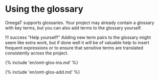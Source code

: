 # Using the glossary

OmegaT supports glossaries. Your project may already contain a glossary with key terms, but you can also add terms to the glossary yourself.

<!-- prettier-ignore -->
!!! success "Help yourself!"
	Adding new term pairs to the glossary might seem like extra work, but if done well it will be of valuable help to insert frequent expressions or to ensure that sensitive terms are translated consistently across the project.

<!-- section: inserting glossary matches -->

{% include 'en/omt-glos-ins.md' %}

<!-- section: inserting glossary matches -->

{% include 'en/omt-glos-add.md' %}
